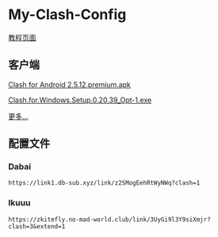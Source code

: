 # My-Clash-Config

[教程页面](/mcct.md)

## 客户端

[Clash for Android 2.5.12.premium.apk](https://mirror.ghproxy.com/zkitefly/zkitefly.github.io/releases/download/3/Clash.for.Android.2.5.12.premium.apk)

[Clash.for.Windows.Setup.0.20.39_Opt-1.exe](https://mirror.ghproxy.com/zkitefly/zkitefly.github.io/releases/download/3/Clash.for.Windows.Setup.0.20.39_Opt-1.exe)

[更多...](https://github.com/zkitefly/zkitefly.github.io/releases/tag/3)

## 配置文件

### Dabai

`https://link1.db-sub.xyz/link/z2SMogEehRtWyNWq?clash=1`

### Ikuuu

`https://zkitefly.no-mad-world.club/link/3UyGi9l3Y9siXmjr?clash=3&extend=1`

